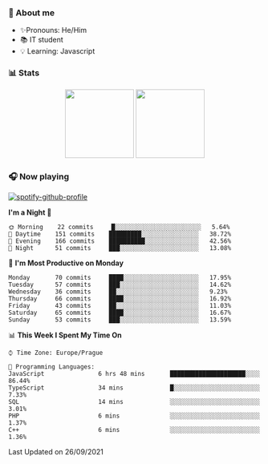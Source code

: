 ### 👋 About me

- ✨Pronouns: He/Him
- 📚 IT student
- 💡 Learning: Javascript

### 📊 Stats
<p align="center">
  <img height="137px" src="https://github-readme-stats-ashy-seven.vercel.app/api?username=Nanoslav&count_private=true&theme=dark&show_icons=true" />
  <img height="137px" src="https://github-readme-stats-ashy-seven.vercel.app/api/top-langs?username=Nanoslav&count_private=true&layout=compact&theme=dark" />
</p>

### 🎧 Now playing
[![spotify-github-profile](https://spotify-github-profile.vercel.app/api/view?uid=g509347fts6blldcmm8uxhzib&cover_image=true&theme=novatorem)](https://spotify-github-profile.vercel.app/api/view?uid=g509347fts6blldcmm8uxhzib&redirect=true)

<!--START_SECTION:waka-->
**I'm a Night 🦉** 

```text
🌞 Morning    22 commits     █░░░░░░░░░░░░░░░░░░░░░░░░   5.64% 
🌆 Daytime    151 commits    █████████░░░░░░░░░░░░░░░░   38.72% 
🌃 Evening    166 commits    ██████████░░░░░░░░░░░░░░░   42.56% 
🌙 Night      51 commits     ███░░░░░░░░░░░░░░░░░░░░░░   13.08%

```
📅 **I'm Most Productive on Monday** 

```text
Monday       70 commits     ████░░░░░░░░░░░░░░░░░░░░░   17.95% 
Tuesday      57 commits     ███░░░░░░░░░░░░░░░░░░░░░░   14.62% 
Wednesday    36 commits     ██░░░░░░░░░░░░░░░░░░░░░░░   9.23% 
Thursday     66 commits     ████░░░░░░░░░░░░░░░░░░░░░   16.92% 
Friday       43 commits     ██░░░░░░░░░░░░░░░░░░░░░░░   11.03% 
Saturday     65 commits     ████░░░░░░░░░░░░░░░░░░░░░   16.67% 
Sunday       53 commits     ███░░░░░░░░░░░░░░░░░░░░░░   13.59%

```


📊 **This Week I Spent My Time On** 

```text
⌚︎ Time Zone: Europe/Prague

💬 Programming Languages: 
JavaScript               6 hrs 48 mins       █████████████████████░░░░   86.44% 
TypeScript               34 mins             █░░░░░░░░░░░░░░░░░░░░░░░░   7.33% 
SQL                      14 mins             ░░░░░░░░░░░░░░░░░░░░░░░░░   3.01% 
PHP                      6 mins              ░░░░░░░░░░░░░░░░░░░░░░░░░   1.37% 
C++                      6 mins              ░░░░░░░░░░░░░░░░░░░░░░░░░   1.36%

```


 Last Updated on 26/09/2021
<!--END_SECTION:waka-->

<!--
**Nanoslav/Nanoslav** is a ✨ _special_ ✨ repository because its `README.md` (this file) appears on your GitHub profile.

Here are some ideas to get you started:

- 🔭 I’m currently working on ...
- 🌱 I’m currently learning ...
- 👯 I’m looking to collaborate on ...
- 🤔 I’m looking for help with ...
- 💬 Ask me about ...
- 📫 How to reach me: ...
- 😄 Pronouns: ...
- ⚡ Fun fact: ...
-->
